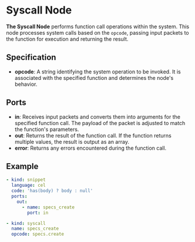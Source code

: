 # Syscall Node

**The Syscall Node** performs function call operations within the system. This node processes system calls based on the
`opcode`, passing input packets to the function for execution and returning the result.

## Specification

- **opcode**: A string identifying the system operation to be invoked. It is associated with the specified function and determines the node's behavior.

## Ports

- **in**: Receives input packets and converts them into arguments for the specified function call. The payload of the packet is adjusted to match the function's parameters.
- **out**: Returns the result of the function call. If the function returns multiple values, the result is output as an array.
- **error**: Returns any errors encountered during the function call.

## Example

```yaml
- kind: snippet
  language: cel
  code: 'has(body) ? body : null'
  ports:
    out:
      - name: specs_create
        port: in

- kind: syscall
  name: specs_create
  opcode: specs.create
```
